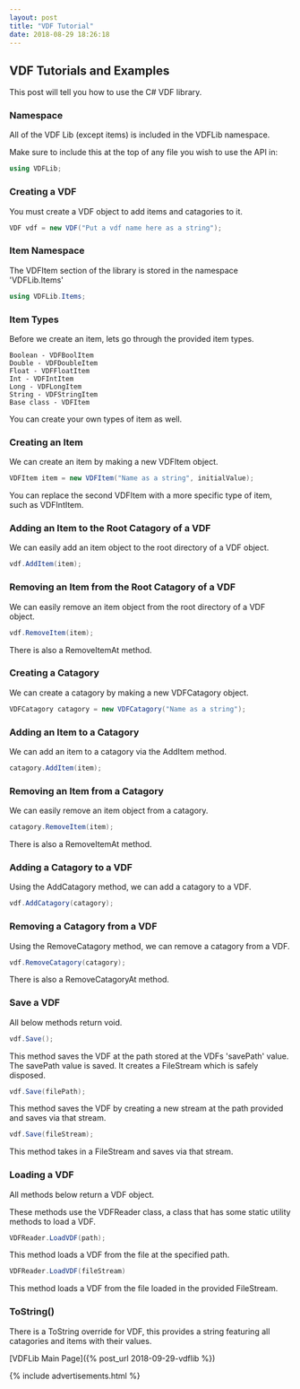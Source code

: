 ```yaml
---
layout: post
title: "VDF Tutorial"
date: 2018-08-29 18:26:18
---
```


## VDF Tutorials and Examples

This post will tell you how to use the C# VDF library.

### Namespace

All of the VDF Lib (except items) is included in the VDFLib namespace.

Make sure to include this at the top of any file you wish to use the API in:

```csharp
using VDFLib;
```

### Creating a VDF

You must create a VDF object to add items and catagories to it.

```csharp
VDF vdf = new VDF("Put a vdf name here as a string");
```

### Item Namespace

The VDFItem section of the library is stored in the namespace 'VDFLib.Items'

```csharp
using VDFLib.Items;
```

### Item Types

Before we create an item, lets go through the provided item types.

```
Boolean - VDFBoolItem
Double - VDFDoubleItem
Float - VDFFloatItem
Int - VDFIntItem
Long - VDFLongItem
String - VDFStringItem
Base class - VDFItem
```

You can create your own types of item as well.

### Creating an Item

We can create an item by making a new VDFItem object.

```csharp
VDFItem item = new VDFItem("Name as a string", initialValue);
```

You can replace the second VDFItem with a more specific type of item, such as VDFIntItem.

### Adding an Item to the Root Catagory of a VDF

We can easily add an item object to the root directory of a VDF object.

```csharp
vdf.AddItem(item);
```

### Removing an Item from the Root Catagory of a VDF

We can easily remove an item object from the root directory of a VDF object.

```csharp
vdf.RemoveItem(item);
```

There is also a RemoveItemAt method.

### Creating a Catagory

We can create a catagory by making a new VDFCatagory object.

```csharp
VDFCatagory catagory = new VDFCatagory("Name as a string");
```

### Adding an Item to a Catagory

We can add an item to a catagory via the AddItem method.

```csharp
catagory.AddItem(item);
```

### Removing an Item from a Catagory

We can easily remove an item object from a catagory.

```csharp
catagory.RemoveItem(item);
```

There is also a RemoveItemAt method.

### Adding a Catagory to a VDF

Using the AddCatagory method, we can add a catagory to a VDF.

```csharp
vdf.AddCatagory(catagory);
```

### Removing a Catagory from a VDF

Using the RemoveCatagory method, we can remove a catagory from a VDF.

```csharp
vdf.RemoveCatagory(catagory);
```

There is also a RemoveCatagoryAt method.

### Save a VDF

All below methods return void.

```csharp
vdf.Save();
```

This method saves the VDF at the path stored at the VDFs 'savePath' value. The savePath value is saved. It creates a FileStream which is safely disposed.

```csharp
vdf.Save(filePath);
```

This method saves the VDF by creating a new stream at the path provided and saves via that stream.

```csharp
vdf.Save(fileStream);
```

This method takes in a FileStream and saves via that stream.

### Loading a VDF

All methods below return a VDF object.

These methods use the VDFReader class, a class that has some static utility methods to load a VDF.

```csharp
VDFReader.LoadVDF(path);
```

This method loads a VDF from the file at the specified path.

```csharp
VDFReader.LoadVDF(fileStream)
```

This method loads a VDF from the file loaded in the provided FileStream.

### ToString()

There is a ToString override for VDF, this provides a string featuring all catagories and items with their values.

[VDFLib Main Page]({% post_url 2018-09-29-vdflib %})

{% include advertisements.html %}
